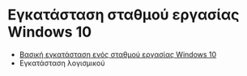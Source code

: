 # Εγκατάσταση σταθμού εργασίας Windows 10

- [Bασική εγκατάσταση ενός σταθμού εργασίας Windows 10](client-server/client-installation/index.md)
- Εγκατάσταση λογισμικού
